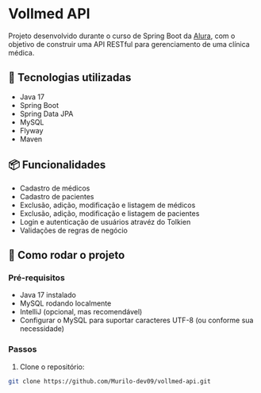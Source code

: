 # Vollmed API

Projeto desenvolvido durante o curso de Spring Boot da [Alura](https://www.alura.com.br), com o objetivo de construir uma API RESTful para gerenciamento de uma clínica médica.

## 🚀 Tecnologias utilizadas

- Java 17
- Spring Boot
- Spring Data JPA
- MySQL
- Flyway 
- Maven

## 📦 Funcionalidades

- Cadastro de médicos
- Cadastro de pacientes
- Exclusão, adição, modificação e listagem de médicos
- Exclusão, adição, modificação e listagem de pacientes
- Login e autenticação de usuários atravéz do Tolkien
- Validações de regras de negócio

## 🧪 Como rodar o projeto

### Pré-requisitos
- Java 17 instalado
- MySQL rodando localmente
- IntelliJ (opcional, mas recomendável)
- Configurar o MySQL para suportar caracteres UTF-8 (ou conforme sua necessidade)

### Passos

1. Clone o repositório:
```bash
git clone https://github.com/Murilo-dev09/vollmed-api.git
